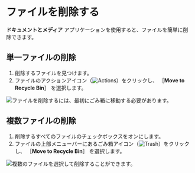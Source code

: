 # ファイルを削除する

**ドキュメントとメディア** アプリケーションを使用すると、ファイルを簡単に削除できます。

<a name="deleting-a-single-file" />

## 単一ファイルの削除

1. 削除するファイルを見つけます。
2. ファイルのアクションアイコン（![Actions](../../../images/icon-options.png)）をクリックし、 ［**Move to Recycle Bin**］ を選択します。

![ファイルを削除するには、最初にごみ箱に移動する必要があります。](deleting-files/images/01.png)

<a name="deleting-multiple-files" />

## 複数ファイルの削除

1. 削除するすべてのファイルのチェックボックスをオンにします。
2. ファイルの上部メニューバーにあるごみ箱アイコン（![Trash](../../../images/icon-app-trash.png)）をクリックし、 ［**Move to Recycle Bin**］ を選択します。

![複数のファイルを選択して削除することができます。](deleting-files/images/02.png)
